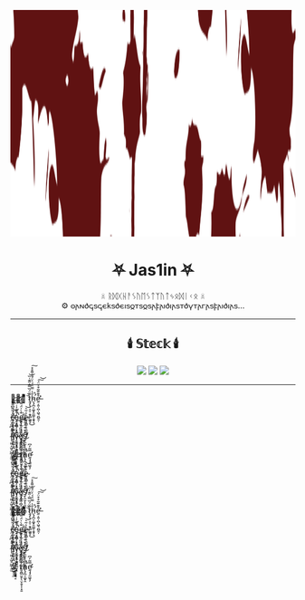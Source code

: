 <p align="center">
  <img src="https://github.com/cattle4808/cattle4808/blob/main/pngegg-2.png" height="400"/>
</p>

<h1 align="center">⛧ Jas1in ⛧</h1>

<p align="center">
  ☠ ᚱᛞᚷᚺᚨᛊᚢᛖᛊᛏᛉᚢᛏᛃᛟᛞᛁᚲᛟ ☠ <br/>
  ⚙ 𐍈𐌰𐌽𐌳𐌾𐍃𐌾𐌴𐌺𐍃𐌳𐌴𐌹𐍃𐍉𐍄𐍃𐍉𐍃𐌰𐍆𐌰𐌹𐌳𐌹𐌰𐍃𐍄𐌳𐍅𐍄𐌰𐌲𐌰𐍃𐍆𐌰𐌹𐌳𐌹𐌰𐍃...  
</p>

---

<h2 align="center">🕯️ 𝕊𝕥𝕖𝕔𝕜 🕯️</h2>

<p align="center">
  <img src="https://img.shields.io/badge/Python-⚙-blue?style=for-the-badge&logo=python&logoColor=white" />
  <img src="https://img.shields.io/badge/Django%20%2F%20DRF-☠-darkgreen?style=for-the-badge&logo=django&logoColor=white" />
  <img src="https://img.shields.io/badge/FastAPI-⚡-black?style=for-the-badge&logo=fastapi&logoColor=white" />
</p>


---

<p align="center">

⚔̷͖͔̜͚̟͉͌͒̏̄͋͛͊  ṯ̷̡̨̹͎̤̹̯̟̻͚͍̥̐̈́̏̿̇̋͊͑̏͘͜͝h̵̨̡̛̪͔͚͓̯͚̮͕̱̟̞̐̍̿̈́́͐̈́̄̊͌̊̽̚͠ḛ̶̛͔͈̦̪̩͖͉͈̺̯̦͒͊͊͂͒͒̈́͘͠͝  

c̴̘̙͉̟̥̱̝͓̲̲͉̺͕͔̱͛͐͂͌͆͌͊͘͝͠͝o̵̘͔̯͇̗͙̩̠͓̺͓̹̗͓̟͍͕͗̄͊̑͐͑̈́̚͘͝ḏ̵̯͎̰̠͔͓̖̺̟̤͉͎̼͊̀̍̈́͌͑̒̕͘ͅe̴̘̘͇̦̥̯͈͍̖̝̓̇͂͛͝  

ḷ̴̹͈̤̝̫̮̠̺̲̗̯̫͛̓͆̎͛̈́͒̕͘͝í̸̦̱͈̰̖̱̪̮̗͇͙̺̺̥̞̼̿͗̃̇̎͐̇͂̇̓̀̕͝v̷̡͈̲̮͓̖̰̤̱̤̺̮̩͌̔̇͌͒̄͘͝e̸͈̝̫͖̹̻̗̦̪̞͈͌̏̏̇̎̔͊͝s̸̛̮̖̫̫̗̟̯͈̝͙̳̙̓͒͒̈́̐͊̎͑̕  

⚔̷̡̹̖̺͉̝̲͎̻̻͈̓̾̾̓̓̚  ṯ̷̛̯̻̤̫̥̖̤̞̱̞͎͓͈̿͂͂͛͊͝h̵̨̡̛̪͔͚͓̯̓̍̑̽͐͗̚̚͝ḛ̷̡̡̛̛̫͖̞̗̿͂̓͆  

c̴̘̙͉̟̥̱̝͓̲̲͉̺͕͔̱͛͐͂͌͆͌͊͘͝͠͝o̵̘͔̯͇̗͙̩̠͓̺͓̹̗͓̟͍͕͗̄͊̑͐͑̈́̚͘͝ḏ̵̯͎̰̠͔͓̖̺̟̤͉͎̼͊̀̍̈́͌͑̒̕͘ͅe̴̘̘͇̦̥̯͈͍̖̝̓̇͂͛͝  

ḷ̴̹͈̤̝̫̮̠̺̲̗̯̫͛̓͆̎͛̈́͒̕͘͝í̸̦̱͈̰̖̱̪̮̗͇͙̺̺̥̞̼̿͗̃̇̎͐̇͂̇̓̀̕͝v̷̡͈̲̮͓̖̰̤̱̤̺̮̩͌̔̇͌͒̄͘͝e̸͈̝̫͖̹̻̗̦̪̞͈͌̏̏̇̎̔͊͝s̸̛̮̖̫̫̗̟̯͈̝͙̳̙̓͒͒̈́̐͊̎͑̕  

⚔̷͖͔̜͚̟͉͌͒̏̄͋͛͊  ṯ̷̡̨̹͎̤̹̯̟̻͚͍̥̐̈́̏̿̇̋͊͑̏͘͜͝h̵̨̡̛̪͔͚͓̯͚̮͕̱̟̞̐̍̿̈́́͐̈́̄̊͌̊̽̚͠ḛ̶̛͔͈̦̪̩͖͉͈̺̯̦͒͊͊͂͒͒̈́͘͠͝  

c̴̘̙͉̟̥̱̝͓̲̲͉̺͕͔̱͛͐͂͌͆͌͊͘͝͠͝o̵̘͔̯͇̗͙̩̠͓̺͓̹̗͓̟͍͕͗̄͊̑͐͑̈́̚͘͝ḏ̵̯͎̰̠͔͓̖̺̟̤͉͎̼͊̀̍̈́͌͑̒̕͘ͅe̴̘̘͇̦̥̯͈͍̖̝̓̇͂͛͝  

ḷ̴̹͈̤̝̫̮̠̺̲̗̯̫͛̓͆̎͛̈́͒̕͘͝í̸̦̱͈̰̖̱̪̮̗͇͙̺̺̥̞̼̿͗̃̇̎͐̇͂̇̓̀̕͝v̷̡͈̲̮͓̖̰̤̱̤̺̮̩͌̔̇͌͒̄͘͝e̸͈̝̫͖̹̻̗̦̪̞͈͌̏̏̇̎̔͊͝s̸̛̮̖̫̫̗̟̯͈̝͙̳̙̓͒͒̈́̐͊̎͑̕  

⚔̷̡̹̖̺͉̝̲͎̻̻͈̓̾̾̓̓̚  ṯ̷̛̯̻̤̫̥̖̤̞̱̞͎͓͈̿͂͂͛͊͝h̵̨̡̛̪͔͚͓̯̓̍̑̽͐͗̚̚͝ḛ̷̡̡̛̛̫͖̞̗̿͂̓͆  

</p>

